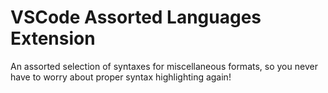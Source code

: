 # VSCode Assorted Languages Extension

An assorted selection of syntaxes for miscellaneous formats, so you never have to worry about proper syntax highlighting again!

